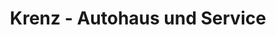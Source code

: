 ---
title: "Krenz - Autohaus und Service"
url: /paderborn/krenz-autohaus-und-service/
shop: Autohaus
---